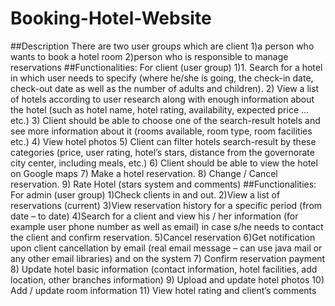 # Booking-Hotel-Website
##Description There are two user groups which are client 1)a person who wants to book a hotel room 2)person who is responsible to manage reservations ##Functionalities: For client (user group) 1)1. Search for a hotel in which user needs to specify (where he/she is going, the check-in date, check-out date as well as the number of adults and children). 2) View a list of hotels according to user research along with enough information about the hotel (such as hotel name, hotel rating, availability, expected price ... etc.) 3) Client should be able to choose one of the search-result hotels and see more information about it (rooms available, room type, room facilities etc.) 4) View hotel photos 5) Client can filter hotels search-result by these categories (price, user rating, hotel’s stars, distance from the governorate city center, including meals, etc.) 6) Client should be able to view the hotel on Google maps 7) Make a hotel reservation. 8) Change / Cancel reservation. 9) Rate Hotel (stars system and comments) ##Functionalities: For admin (user group) 1)Check clients in and out. 2)View a list of reservations (current) 3)View reservation history for a specific period (from date – to date) 4)Search for a client and view his / her information (for example user phone number as well as email) in case s/he needs to contact the client and confirm reservation. 5)Cancel reservation 6)Get notification upon client cancellation by email (real email message – can use java mail or any other email libraries) and on the system 7) Confirm reservation payment 8) Update hotel basic information (contact information, hotel facilities, add location, other branches information) 9) Upload and update hotel photos 10) Add / update room information 11) View hotel rating and client’s comments
